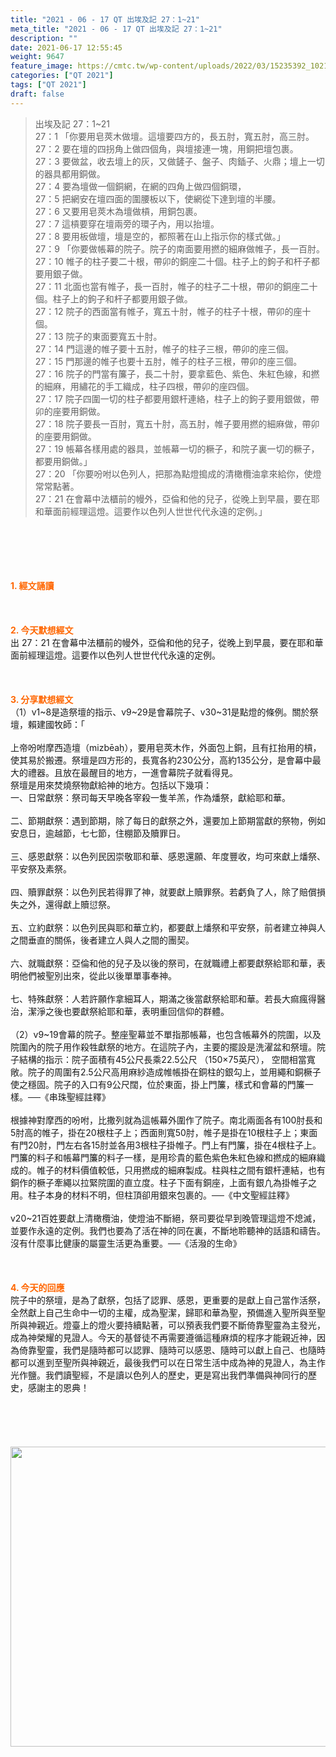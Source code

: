 ```yaml
---
title: "2021 - 06 - 17 QT 出埃及記 27：1~21"
meta_title: "2021 - 06 - 17 QT 出埃及記 27：1~21"
description: ""
date: 2021-06-17 12:55:45
weight: 9647
feature_image: https://cmtc.tw/wp-content/uploads/2022/03/15235392_10211799862337740_180693556567566654_o-1.webp
categories: ["QT 2021"]
tags: ["QT 2021"]
draft: false
---
```


<blockquote>出埃及記 27：1~21<br />
27：1 「你要用皂莢木做壇。這壇要四方的，長五肘，寬五肘，高三肘。<br />
27：2 要在壇的四拐角上做四個角，與壇接連一塊，用銅把壇包裹。<br />
27：3 要做盆，收去壇上的灰，又做鏟子、盤子、肉鍤子、火鼎；壇上一切的器具都用銅做。<br />
27：4 要為壇做一個銅網，在網的四角上做四個銅環，<br />
27：5 把網安在壇四面的圍腰板以下，使網從下達到壇的半腰。<br />
27：6 又要用皂莢木為壇做槓，用銅包裹。<br />
27：7 這槓要穿在壇兩旁的環子內，用以抬壇。<br />
27：8 要用板做壇，壇是空的，都照著在山上指示你的樣式做。」<br />
27：9 「你要做帳幕的院子。院子的南面要用撚的細麻做帷子，長一百肘。<br />
27：10 帷子的柱子要二十根，帶卯的銅座二十個。柱子上的鉤子和杆子都要用銀子做。<br />
27：11 北面也當有帷子，長一百肘，帷子的柱子二十根，帶卯的銅座二十個。柱子上的鉤子和杆子都要用銀子做。<br />
27：12 院子的西面當有帷子，寬五十肘，帷子的柱子十根，帶卯的座十個。<br />
27：13 院子的東面要寬五十肘。<br />
27：14 門這邊的帷子要十五肘，帷子的柱子三根，帶卯的座三個。<br />
27：15 門那邊的帷子也要十五肘，帷子的柱子三根，帶卯的座三個。<br />
27：16 院子的門當有簾子，長二十肘，要拿藍色、紫色、朱紅色線，和撚的細麻，用繡花的手工織成，柱子四根，帶卯的座四個。<br />
27：17 院子四圍一切的柱子都要用銀杆連絡，柱子上的鉤子要用銀做，帶卯的座要用銅做。<br />
27：18 院子要長一百肘，寬五十肘，高五肘，帷子要用撚的細麻做，帶卯的座要用銅做。<br />
27：19 帳幕各樣用處的器具，並帳幕一切的橛子，和院子裏一切的橛子，都要用銅做。」<br />
27：20 「你要吩咐以色列人，把那為點燈搗成的清橄欖油拿來給你，使燈常常點著。<br />
27：21 在會幕中法櫃前的幔外，亞倫和他的兒子，從晚上到早晨，要在耶和華面前經理這燈。這要作以色列人世世代代永遠的定例。」</blockquote><br />
&nbsp;<br />
<br />
&nbsp;<br />
<br />
<span style="color: #ff6600;"><strong>1. </strong><strong>經文誦讀</strong></span><br />
<br />
<span style="color: #ff6600;"><strong> </strong></span><br />
<br />
<span style="color: #ff6600;"><strong>2. 今天默想</strong><strong>經文<br />
</strong></span>出 27：21 在會幕中法櫃前的幔外，亞倫和他的兒子，從晚上到早晨，要在耶和華面前經理這燈。這要作以色列人世世代代永遠的定例。<br />
<br />
&nbsp;<br />
<br />
<span style="color: #ff6600;"><strong>3. 分享默想經文<br />
</strong></span>（1）v1~8是造祭壇的指示、v9~29是會幕院子、v30~31是點燈的條例。關於祭壇，賴建國牧師：「<br />
<br />
上帝吩咐摩西造壇（mizbēaḥ），要用皂莢木作，外面包上銅，且有扛抬用的槓，使其易於搬遷。祭壇是四方形的，長寬各約230公分，高約135公分，是會幕中最大的禮器。且放在最醒目的地方，一進會幕院子就看得見。<br />
祭壇是用來焚燒祭物獻給神的地方。包括以下幾項：<br />
一、日常獻祭：祭司每天早晚各宰殺一隻羊羔，作為燔祭，獻給耶和華。<br />
<br />
二、節期獻祭：遇到節期，除了每日的獻祭之外，還要加上節期當獻的祭物，例如安息日，逾越節，七七節，住棚節及贖罪日。<br />
<br />
三、感恩獻祭：以色列民因崇敬耶和華、感恩還願、年度豐收，均可來獻上燔祭、平安祭及素祭。<br />
<br />
四、贖罪獻祭：以色列民若得罪了神，就要獻上贖罪祭。若虧負了人，除了賠償損失之外，還得獻上贖愆祭。<br />
<br />
五、立約獻祭：以色列民與耶和華立約，都要獻上燔祭和平安祭，前者建立神與人之間垂直的關係，後者建立人與人之間的團契。<br />
<br />
六、就職獻祭：亞倫和他的兒子及以後的祭司，在就職禮上都要獻祭給耶和華，表明他們被聖別出來，從此以後單單事奉神。<br />
<br />
七、特殊獻祭：人若許願作拿細耳人，期滿之後當獻祭給耶和華。若長大痲瘋得醫治，潔淨之後也要獻祭給耶和華，表明重回信仰的群體。<br />
<br />
（2）v9~19會幕的院子。整座聖幕並不單指那帳幕，也包含帳幕外的院圍，以及院圍內的院子用作殺牲獻祭的地方。在這院子內，主要的擺設是洗濯盆和祭壇。院子結構的指示：院子面積有45公尺長乘22.5公尺 （150×75英尺）， 空間相當寬敞。院子的周圍有2.5公尺高用麻紗造成帷帳掛在銅柱的銀勾上，並用繩和銅橛子使之穩固。院子的入口有9公尺闊，位於東面，掛上門簾，樣式和會幕的門簾一樣。──《串珠聖經註釋》<br />
<br />
根據神對摩西的吩咐，比撒列就為這帳幕外圍作了院子。南北兩面各有100肘長和5肘高的帷子，掛在20根柱子上；西面則寬50肘，帷子是掛在10根柱子上；東面有門20肘，門左右各15肘並各用3根柱子掛帷子。門上有門簾，掛在4根柱子上。門簾的料子和帳幕門簾的料子一樣，是用珍貴的藍色紫色朱紅色線和撚成的細麻織成的。帷子的材料價值較低，只用撚成的細麻製成。柱與柱之間有銀杆連結，也有銅作的橛子牽繩以拉緊院圍的直立度。柱子下面有銅座，上面有銀凢為掛帷子之用。柱子本身的材料不明，但柱頂卻用銀來包裹的。──《中文聖經註釋》<br />
<br />
v20~21百姓要獻上清橄欖油，使燈油不斷絕，祭司要從早到晚管理這燈不熄滅，並要作永遠的定例。我們也要為了活在神的同在裏，不斷地聆聽神的話語和禱告。沒有什麼事比健康的屬靈生活更為重要。──《活潑的生命》<br />
<br />
&nbsp;<br />
<br />
<span style="color: #ff6600;"><strong>4. 今天的回應<br />
</strong></span>院子中的祭壇，是為了獻祭，包括了認罪、感恩，更重要的是獻上自己當作活祭，全然獻上自己生命中一切的主權，成為聖潔，歸耶和華為聖，預備進入聖所與至聖所與神親近。燈臺上的燈火要持續點著，可以預表我們要不斷倚靠聖靈為主發光，成為神榮耀的見證人。今天的基督徒不再需要遵循這種麻煩的程序才能親近神，因為倚靠聖靈，我們是隨時都可以認罪、隨時可以感恩、隨時可以獻上自己、也隨時都可以進到至聖所與神親近，最後我們可以在日常生活中成為神的見證人，為主作光作鹽。我們讀聖經，不是讀以色列人的歷史，更是寫出我們準備與神同行的歷史，感謝主的恩典！<br />
<br />
&nbsp;<br />
<br />
&nbsp;<br />
<br />
<img class="size-full wp-image-9735 aligncenter" src="https://cmtc.tw/wp-content/uploads/2021/06/1-1.jpg" alt="" width="640" height="480" />
        